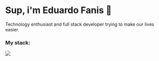 # Sup, i'm Eduardo Fanis 👋
<p>
    Technology enthusiast and full stack developer trying to make our lives easier.
</p>

### My stack:
<a href="#">
    <img src="https://skillicons.dev/icons?i=go,dart,flutter,docker,neovim,git,figma&theme=dark" />
  </a>


